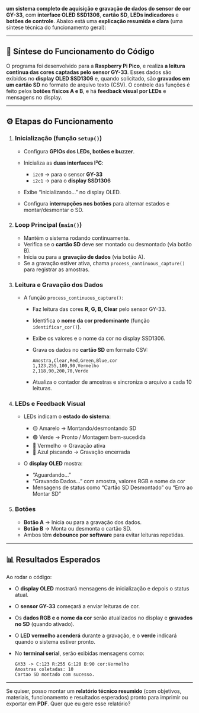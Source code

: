 **um sistema completo de aquisição e gravação de dados do sensor de cor GY-33**, com **interface OLED SSD1306**, **cartão SD**, **LEDs indicadores** e **botões de controle**.
Abaixo está uma **explicação resumida e clara** (uma síntese técnica do funcionamento geral):

---

## 🧩 **Síntese do Funcionamento do Código**

O programa foi desenvolvido para a **Raspberry Pi Pico**, e realiza **a leitura contínua das cores captadas pelo sensor GY-33**.
Esses dados são exibidos no **display OLED SSD1306** e, quando solicitado, são **gravados em um cartão SD** no formato de arquivo texto (CSV).
O controle das funções é feito pelos **botões físicos A e B**, e há **feedback visual por LEDs** e mensagens no display.

---

## ⚙️ **Etapas do Funcionamento**

1. ### **Inicialização (função `setup()`)**

   * Configura **GPIOs dos LEDs, botões e buzzer**.
   * Inicializa as **duas interfaces I²C**:

     * `i2c0` → para o sensor **GY-33**
     * `i2c1` → para o **display SSD1306**
   * Exibe “Inicializando...” no display OLED.
   * Configura **interrupções nos botões** para alternar estados e montar/desmontar o SD.

2. ### **Loop Principal (`main()`)**

   * Mantém o sistema rodando continuamente.
   * Verifica se o **cartão SD** deve ser montado ou desmontado (via botão B).
   * Inicia ou para a **gravação de dados** (via botão A).
   * Se a gravação estiver ativa, chama `process_continuous_capture()` para registrar as amostras.

3. ### **Leitura e Gravação dos Dados**

   * A função `process_continuous_capture()`:

     * Faz leitura das cores **R, G, B, Clear** pelo sensor GY-33.
     * Identifica o **nome da cor predominante** (função `identificar_cor()`).
     * Exibe os valores e o nome da cor no display SSD1306.
     * Grava os dados no **cartão SD** em formato CSV:

       ```
       Amostra,Clear,Red,Green,Blue,cor
       1,123,255,100,90,Vermelho
       2,118,90,200,70,Verde
       ```
     * Atualiza o contador de amostras e sincroniza o arquivo a cada 10 leituras.

4. ### **LEDs e Feedback Visual**

   * LEDs indicam o **estado do sistema**:

     * 🟡 Amarelo → Montando/desmontando SD
     * 🟢 Verde → Pronto / Montagem bem-sucedida
     * 🔴 Vermelho → Gravação ativa
     * 🔵 Azul piscando → Gravação encerrada
   * O **display OLED** mostra:

     * “Aguardando...”
     * “Gravando Dados...” com amostra, valores RGB e nome da cor
     * Mensagens de status como “Cartão SD Desmontado” ou “Erro ao Montar SD”

5. ### **Botões**

   * **Botão A** → Inicia ou para a gravação dos dados.
   * **Botão B** → Monta ou desmonta o cartão SD.
   * Ambos têm **debounce por software** para evitar leituras repetidas.

---

## 📊 **Resultados Esperados**

Ao rodar o código:

* O **display OLED** mostrará mensagens de inicialização e depois o status atual.
* O **sensor GY-33** começará a enviar leituras de cor.
* Os **dados RGB e o nome da cor** serão atualizados no display e **gravados no SD** (quando ativado).
* O **LED vermelho acenderá** durante a gravação, e o **verde** indicará quando o sistema estiver pronto.
* No **terminal serial**, serão exibidas mensagens como:

  ```
  GY33 -> C:123 R:255 G:120 B:90 cor:Vermelho
  Amostras coletadas: 10
  Cartao SD montado com sucesso.
  ```

---

Se quiser, posso montar um **relatório técnico resumido** (com objetivos, materiais, funcionamento e resultados esperados) pronto para imprimir ou exportar em **PDF**.
Quer que eu gere esse relatório?
